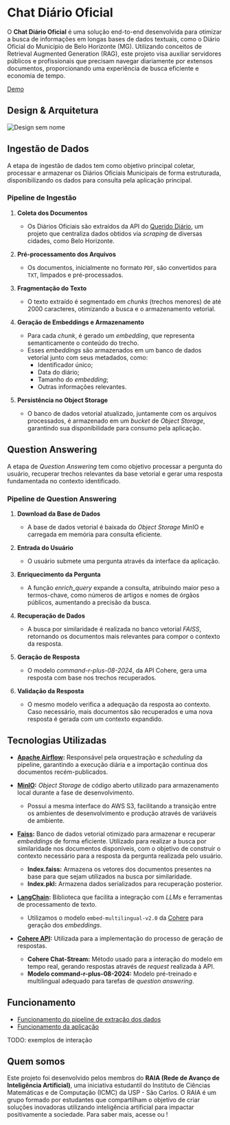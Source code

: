 # Chat Diário Oficial

O **Chat Diário Oficial** é uma solução end-to-end desenvolvida para otimizar a busca de informações em longas bases de dados textuais, como o Diário Oficial do Município de Belo Horizonte (MG). Utilizando conceitos de Retrieval Augmented Generation (RAG), este projeto visa auxiliar servidores públicos e profissionais que precisam navegar diariamente por extensos documentos, proporcionando uma experiência de busca eficiente e economia de tempo.

[Demo](https://github.com/user-attachments/assets/ebe3fcad-f528-42c2-949e-d627202bad7e)

## Design & Arquitetura 
![Design sem nome](https://github.com/user-attachments/assets/26a7d6b0-76c5-4ad6-9bf4-c4b4f204ae81)
## Ingestão de Dados

A etapa de ingestão de dados tem como objetivo principal coletar, processar e armazenar os Diários Oficiais Municipais de forma estruturada, disponibilizando os dados para consulta pela aplicação principal.

### **Pipeline de Ingestão**

1.  **Coleta dos Documentos**
    
    -   Os Diários Oficiais são extraídos da API do [Querido Diário](https://ok.org.br/projetos/querido-diario/), um projeto que centraliza dados obtidos via _scraping_ de diversas cidades, como Belo Horizonte.
2.  **Pré-processamento dos Arquivos**
    
    -   Os documentos, inicialmente no formato `PDF`, são convertidos para `TXT`, limpados e pré-processados.
3.  **Fragmentação do Texto**
    
    -   O texto extraído é segmentado em _chunks_ (trechos menores) de até 2000 caracteres, otimizando a busca e o armazenamento vetorial.
4.  **Geração de Embeddings e Armazenamento**
    
    -   Para cada _chunk_, é gerado um _embedding_, que representa semanticamente o conteúdo do trecho.
    -   Esses _embeddings_ são armazenados em um banco de dados vetorial junto com seus metadados, como:
        -   Identificador único;
        -   Data do diário;
        -   Tamanho do _embedding_;
        -   Outras informações relevantes.
5.  **Persistência no Object Storage**
    
    -   O banco de dados vetorial atualizado, juntamente com os arquivos processados, é armazenado em um _bucket_ de _Object Storage_, garantindo sua disponibilidade para consumo pela aplicação.

## Question Answering

A etapa de *Question Answering* tem como objetivo processar a pergunta do usuário, recuperar trechos relevantes da base vetorial e gerar uma resposta fundamentada no contexto identificado.

### **Pipeline de Question Answering**

1. **Download da Base de Dados**
    - A base de dados vetorial é baixada do *Object Storage* MinIO e carregada em memória para consulta eficiente.
    
2. **Entrada do Usuário**
    - O usuário submete uma pergunta através da interface da aplicação.
    
3. **Enriquecimento da Pergunta**
    - A função *enrich_query* expande a consulta, atribuindo maior peso a termos-chave, como números de artigos e nomes de órgãos públicos, aumentando a precisão da busca.
    
4. **Recuperação de Dados**
    - A busca por similaridade é realizada no banco vetorial *FAISS*, retornando os documentos mais relevantes para compor o contexto da resposta.
    
5. **Geração de Resposta**
    - O modelo *command-r-plus-08-2024*, da API Cohere, gera uma resposta com base nos trechos recuperados.
    
6. **Validação da Resposta**
    - O mesmo modelo verifica a adequação da resposta ao contexto. Caso necessário, mais documentos são recuperados e uma nova resposta é gerada com um contexto expandido.

## **Tecnologias Utilizadas**

-   **[Apache Airflow](https://airflow.apache.org/):**  Responsável pela orquestração e _scheduling_ da pipeline, garantindo a execução diária e a importação contínua dos documentos recém-publicados.

-   **[MinIO](https://min.io/):** _Object Storage_ de código aberto utilizado para armazenamento local durante a fase de desenvolvimento.
    
    -   Possui a mesma interface do AWS S3, facilitando a transição entre os ambientes de desenvolvimento e produção através de variáveis de ambiente.

-   **[Faiss](https://ai.meta.com/tools/faiss/):**  Banco de dados vetorial otimizado para armazenar e recuperar _embeddings_ de forma eficiente. Utilizado para realizar a busca por similaridade nos documentos disponíveis, com o objetivo de construir o contexto necessário para a resposta da pergunta realizada pelo usuário.
    - **Index.faiss:** Armazena os vetores dos documentos presentes na base para que sejam utilizados na busca por similaridade.
    - **Index.pkl:** Armazena dados serializados para recuperação posterior.

-   **[LangChain](https://www.langchain.com/):**  Biblioteca que facilita a integração com _LLMs_ e ferramentas de processamento de texto.
    -   Utilizamos o modelo `embed-multilingual-v2.0` da [Cohere](https://cohere.com/) para geração dos _embeddings_.

-   **[Cohere API](https://cohere.ai/docs):** Utilizada para a implementação do processo de geração de respostas.
    - **Cohere Chat-Stream:** Método usado para a interação do modelo em tempo real, gerando respostas através de *request* realizada à API.
    - **Modelo command-r-plus-08-2024:** Modelo pré-treinado e multilingual adequado para tarefas de *question answering*.


## Funcionamento
- [Funcionamento do pipeline de extração dos dados](https://github.com/gruporaia/Chat-Diario-Oficial/tree/main/ingestion/airflow_project)
- [Funcionamento da aplicação](https://github.com/gruporaia/Chat-Diario-Oficial/tree/main/app)

TODO: exemplos de interação

## Quem somos

Este projeto foi desenvolvido pelos membros do **RAIA (Rede de Avanço de Inteligência Artificial)**, uma iniciativa estudantil do Instituto de Ciências Matemáticas e de Computação (ICMC) da USP - São Carlos. O RAIA é um grupo formado por estudantes que compartilham o objetivo de criar soluções inovadoras utilizando inteligência artificial para impactar positivamente a sociedade. Para saber mais, acesse <insta> ou <site>!
